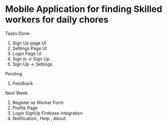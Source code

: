 # Mobile Application for finding Skilled workers for daily chores




Tasks Done: 
1. Sign Up page UI 
2. Settings Page UI
3. Login Page UI
4. Sign in -> Sign Up
5. Sign Up -> Settings



Pending
1. Feedback

Next Week
1. Register as Worker Form
2. Profile Page
3. Login SignUp Firebase integration
4. Notification , Help , About

